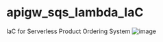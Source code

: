 # apigw_sqs_lambda_IaC
IaC for Serverless Product Ordering System
![image](https://github.com/tareque-cloud/apigw_sqs_lambda_IaC/assets/59796221/95b844b4-2f01-4d30-bad8-bfbea9a14594)
